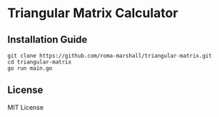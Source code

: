 # Triangular Matrix Calculator

## Installation Guide
```
git clone https://github.com/roma-marshall/triangular-matrix.git
cd triangular-matrix
go run main.go
```

## License
MIT License
